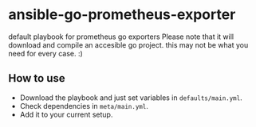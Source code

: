 # ansible-go-prometheus-exporter
default playbook for prometheus go exporters
Please note that it will download and compile an accesible go project. this may not be what you need for every case. :)

## How to use

- Download the playbook and just set variables in `defaults/main.yml`.
- Check dependencies in `meta/main.yml`.
- Add it to your current setup.
